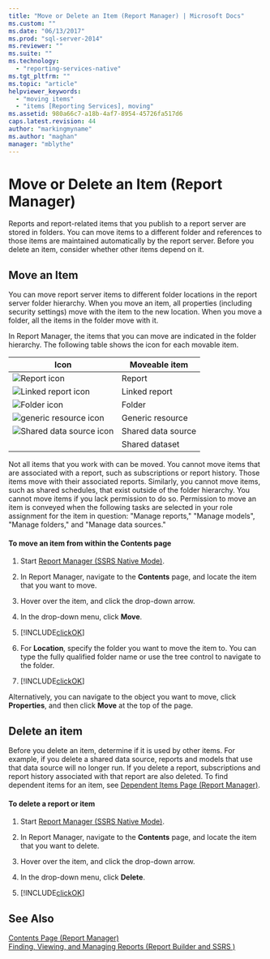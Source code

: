 ```yaml
---
title: "Move or Delete an Item (Report Manager) | Microsoft Docs"
ms.custom: ""
ms.date: "06/13/2017"
ms.prod: "sql-server-2014"
ms.reviewer: ""
ms.suite: ""
ms.technology: 
  - "reporting-services-native"
ms.tgt_pltfrm: ""
ms.topic: "article"
helpviewer_keywords: 
  - "moving items"
  - "items [Reporting Services], moving"
ms.assetid: 980a66c7-a18b-4af7-8954-45726fa517d6
caps.latest.revision: 44
author: "markingmyname"
ms.author: "maghan"
manager: "mblythe"
---
```

# Move or Delete an Item (Report Manager)
  Reports and report-related items that you publish to a report server are stored in folders. You can move items to a different folder and references to those items are maintained automatically by the report server. Before you delete an item, consider whether other items depend on it.  
  
## Move an Item  
 You can move report server items to different folder locations in the report server folder hierarchy. When you move an item, all properties (including security settings) move with the item to the new location. When you move a folder, all the items in the folder move with it.  
  
 In Report Manager, the items that you can move are indicated in the folder hierarchy. The following table shows the icon for each movable item.  
  
|Icon|Moveable item|  
|----------|-------------------|  
|![Report icon](media/hlp-16doc.gif "Report icon")|Report|  
|![Linked report icon](media/hlp-16linked.gif "Linked report icon")|Linked report|  
|![Folder icon](media/hlp-16folder.gif "Folder icon")|Folder|  
|![generic resource icon](media/hlp-16file.gif "generic resource icon")|Generic resource|  
|![Shared data source icon](media/hlp-16datasource.png "Shared data source icon")|Shared data source|  
||Shared dataset|  
  
 Not all items that you work with can be moved. You cannot move items that are associated with a report, such as subscriptions or report history. Those items move with their associated reports. Similarly, you cannot move items, such as shared schedules, that exist outside of the folder hierarchy. You cannot move items if you lack permission to do so. Permission to move an item is conveyed when the following tasks are selected in your role assignment for the item in question: "Manage reports," "Manage models", "Manage folders," and "Manage data sources."  
  
#### To move an item from within the Contents page  
  
1.  Start [Report Manager  &#40;SSRS Native Mode&#41;](../../2014/reporting-services/report-manager-ssrs-native-mode.md).  
  
2.  In Report Manager, navigate to the **Contents** page, and locate the item that you want to move.  
  
3.  Hover over the item, and click the drop-down arrow.  
  
4.  In the drop-down menu, click **Move**.  
  
5.  [!INCLUDE[clickOK](../../../includes/clickok-md.md)]  
  
6.  For **Location**, specify the folder you want to move the item to. You can type the fully qualified folder name or use the tree control to navigate to the folder.  
  
7.  [!INCLUDE[clickOK](../../../includes/clickok-md.md)]  
  
 Alternatively, you can navigate to the object you want to move, click **Properties**, and then click **Move** at the top of the page.  
  
## Delete an item  
 Before you delete an item, determine if it is used by other items. For example, if you delete a shared data source, reports and models that use that data source will no longer run. If you delete a report, subscriptions and report history associated with that report are also deleted. To find dependent items for an item, see [Dependent Items Page &#40;Report Manager&#41;](../../2014/reporting-services/dependent-items-page-report-manager.md).  
  
#### To delete a report or item  
  
1.  Start [Report Manager  &#40;SSRS Native Mode&#41;](../../2014/reporting-services/report-manager-ssrs-native-mode.md).  
  
2.  In Report Manager, navigate to the **Contents** page, and locate the item that you want to delete.  
  
3.  Hover over the item, and click the drop-down arrow.  
  
4.  In the drop-down menu, click **Delete**.  
  
5.  [!INCLUDE[clickOK](../../../includes/clickok-md.md)]  
  
## See Also  
 [Contents Page &#40;Report Manager&#41;](../../2014/reporting-services/contents-page-report-manager.md)   
 [Finding, Viewing, and Managing Reports &#40;Report Builder and SSRS &#41;](report-builder/finding-viewing-and-managing-reports-report-builder-and-ssrs.md)  
  
  